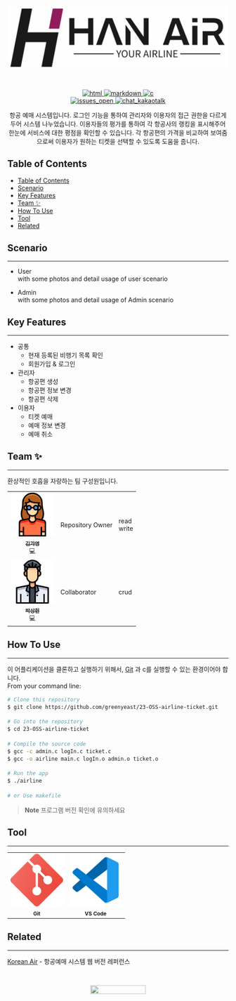 
<br />
<p align="center">
    <img src="./img/logo2_airHan.png" width="500">
</p>
<br />

<p align="center">
    <a href="https://developer.mozilla.org/en-US/docs/Web/HTML" target="_blank">
        <img src="https://img.shields.io/badge/-html-lightgray?style=flat&logo=html5&logoColor=#F26704" alt="html"/>
    </a>
    <a href="https://www.markdownguide.org/basic-syntax/" target="_blank">
        <img src="https://img.shields.io/badge/-markdown-lightgray?style=flat&logo=markdown&logoColor=black" alt="markdown"/>
    </a>
    <a href="https://devdocs.io/c/" target="_blank">
        <img src="https://img.shields.io/badge/-language-lightgray?style=flat&logo=c&logoColor=02417c" alt="c"/>
    </a> 
    <br />
    <a href="https://github.com/greenyeast/23-OSS-airline-ticket/issues" target="_blank">
        <img src="https://img.shields.io/badge/issues-2%20open-blue" alt="issues_open">
    </a>
    <a href="https://www.kakaocorp.com/page/service/service/KakaoTalk" target="_blank">
        <img src="https://img.shields.io/badge/chat-Kakaotalk-blue" alt="chat_kakaotalk">
    </a>
</p>
<p align="center">
항공 예매 시스템입니다. 로그인 기능을 통하여 관리자와 이용자의 접근 권한을 다르게 두어 시스템 나누었습니다. 
이용자들의 평가를 통하여 각 항공사의 랭킹을 표시해주어 한눈에 서비스에 대한 평점을 확인할 수 있습니다.
각 항공편의 가격을 비교하여 보여줌으로써 이용자가 원하는 티켓을 선택할 수 있도록 도움을 줍니다.
</p>


## Table of Contents
- [Table of Contents](#table-of-contents)
- [Scenario](#scenario)
- [Key Features](#key-features)
- [Team ✨](#team-)
- [How To Use](#how-to-use)
- [Tool](#tool)
- [Related](#related)



## Scenario
-------------
- User <br/>
with some photos and detail usage of user scenario

- Admin <br />
with some photos and detail usage of Admin scenario


## Key Features
----------------
* 공통
  - 현재 등록된 비행기 목록 확인
  - 회원가입 & 로그인
* 관리자
  - 항공편 생성
  - 항공편 정보 변경
  - 항공편 삭제
* 이용자
  - 티켓 예매
  - 예매 정보 변경
  - 예매 취소
<!--   - 이용했던 항공사 평점 부여
  - 목적지 검색시 가격 비교 목록
  - 항공사 랭킹 별 목록 확인 -->


## Team ✨
-----------
환상적인 호흡을 자랑하는 팀 구성원입니다.

<table style="border-collapse: collapse;">
    <tr>
        <td align="center">
        <a href="https://github.com/greenyeast"><img src="./img/avatar_woman.png" width="100px;" alt="Donavon West"/><br /><sub><b>김가영</b></sub></a><br />💻
        <td>Repository Owner</td>
        <td>read<br/>write</td>
        </td>
    </tr>
    <tr>
    <td align="center">
    <a href="https://github.com/oldprize47"><img src="./img/avatar_man.png" width="100px;" alt="man_profile"/><br /><sub><b>박상헌</b></sub></a><br />💻
    <td>Collaborator</td>
    <td>crud</td>
    </td>
    </tr>
</table>


## How To Use
--------------
이 어플리케이션을 클론하고 실행하기 위해서, [Git](https://git-scm.com) 과 c를 실행할 수 있는 환경이어야 합니다.<br />
From your command line:

```bash
# Clone this repository
$ git clone https://github.com/greenyeast/23-OSS-airline-ticket.git

# Go into the repository
$ cd 23-OSS-airline-ticket

# Compile the source code 
$ gcc -c admin.c logIn.c ticket.c
$ gcc -o airline main.c logIn.o admin.o ticket.o

# Run the app
$ ./airline

# or Use makefile
```

> **Note**
> 프로그램 버전 확인에 유의하세요


## Tool
---------
<table>
    <tr>
        <td align="center">
        <img src="./img/tool_git.png" width="120px;" alt="Donavon West"/><br /><sub><b>Git</b></sub><br />
        </td>
        <td align="center">
        <img src="./img/tool_vscode.png" width="120px;" alt="Donavon West"/><br /><sub><b>VS Code</b></sub><br />
        </td>
    </tr>
</table>


## Related 
-----------
[Korean Air](https://www.koreanair.com/booking/search?hl=ko) - 항공예매 시스템 웹 버전 레퍼런스

<br />
<p align="center"><img src="https://user-images.githubusercontent.com/126942021/236680278-1983277e-69e6-495e-abca-171ea1c8a0bf.jpg" width="50%" height="50%"></p>
